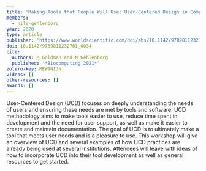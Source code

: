 ```yaml
---
title: 'Making Tools that People Will Use: User-Centered Design in Computational Biology Research'
members:
  - nils-gehlenborg
year: 2020
type: article
publisher: 'https://www.worldscientific.com/doi/abs/10.1142/9789811232701_0034'
doi: 10.1142/9789811232701_0034
cite:
  authors: M Goldman and N Gehlenborg
  published: '*Biocomputing 2021*'
zotero-key: MEW9NIJN
videos: []
other-resources: []
awards: []
---
```

User-Centered Design (UCD) focuses on deeply understanding the needs of users and ensuring these needs are met by tools and software. UCD methodology aims to make tools easier to use, reduce time spent in development and the need for user support, as well as make it easier to create and maintain documentation. The goal of UCD is to ultimately make a tool that meets user needs and is a pleasure to use. This workshop will give an overview of UCD and several examples of how UCD practices are already being used at several institutions. Attendees will leave with ideas of how to incorporate UCD into their tool development as well as general resources to get started.
